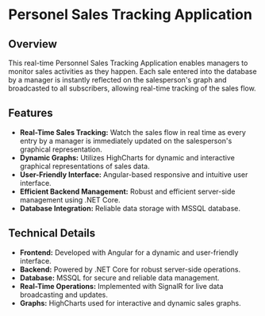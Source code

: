 # Personel Sales Tracking Application

## Overview
This real-time Personnel Sales Tracking Application enables managers to monitor sales activities as they happen. Each sale entered into the database by a manager is instantly reflected on the salesperson's graph and broadcasted to all subscribers, allowing real-time tracking of the sales flow.

## Features

- **Real-Time Sales Tracking:** Watch the sales flow in real time as every entry by a manager is immediately updated on the salesperson's graphical representation.
- **Dynamic Graphs:** Utilizes HighCharts for dynamic and interactive graphical representations of sales data.
- **User-Friendly Interface:** Angular-based responsive and intuitive user interface.
- **Efficient Backend Management:** Robust and efficient server-side management using .NET Core.
- **Database Integration:** Reliable data storage with MSSQL database.

## Technical Details

- **Frontend:** Developed with Angular for a dynamic and user-friendly interface.
- **Backend:** Powered by .NET Core for robust server-side operations.
- **Database:** MSSQL for secure and reliable data management.
- **Real-Time Operations:** Implemented with SignalR for live data broadcasting and updates.
- **Graphs:** HighCharts used for interactive and dynamic sales graphs.


